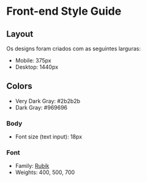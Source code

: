 # Front-end Style Guide

## Layout

Os designs foram criados com as seguintes larguras:

- Mobile: 375px
- Desktop: 1440px

## Colors

- Very Dark Gray: #2b2b2b
- Dark Gray: #969696

### Body

- Font size (text input): 18px

### Font

- Family: [Rubik](https://fonts.google.com/specimen/Rubik)
- Weights: 400, 500, 700
